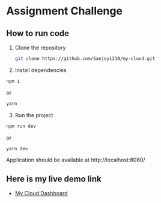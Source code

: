 # Assignment Challenge

## How to run code

1. Clone the repository
   ```sh
   git clone https://github.com/Sanjoy1210/my-cloud.git
   ```
2. Install dependencies

```sh
npm i
```

or

```sh
yarn
```

3. Run the project

```sh
npm run dev
```

or

```sh
yarn dev
```

Application should be available at http://localhost:8080/

## Here is my live demo link

- [My Cloud Dashboard](https://my-cloud-dashboard.netlify.app/)

